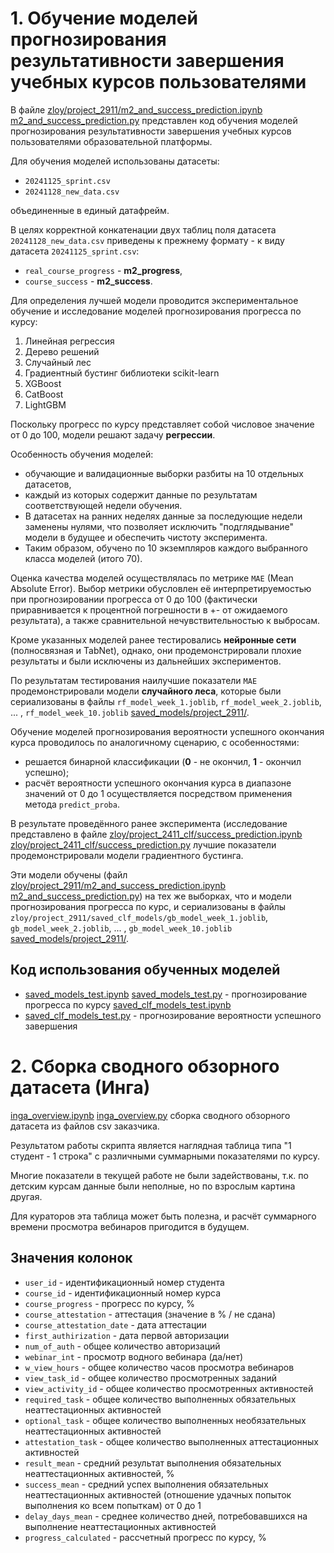# 1. Обучение моделей прогнозирования результативности завершения учебных курсов пользователями

В файле [zloy/project_2911/m2_and_success_prediction.ipynb](./ipynbs/m2_and_success_prediction.ipynb) [m2_and_success_prediction.py](./ipynbs/m2_and_success_prediction.py) представлен код обучения моделей прогнозирования результативности завершения учебных курсов пользователями образовательной платформы.

Для обучения моделей использованы датасеты:
* `20241125_sprint.csv`
* `20241128_new_data.csv` 

объединенные в единый датафрейм. 

В целях корректной конкатенации двух таблиц поля датасета `20241128_new_data.csv` приведены к прежнему формату - к виду датасета  `20241125_sprint.csv`:
* `real_course_progress` - **m2_progress**, 
* `course_success` - **m2_success**.

Для определения лучшей модели проводится экспериментальное обучение и исследование моделей прогнозирования прогресса по курсу:
1. Линейная регрессия
2. Дерево решений
3. Случайный лес
4. Градиентный бустинг библиотеки scikit-learn
5. XGBoost
6. CatBoost
7. LightGBM

Поскольку прогресс по курсу представляет собой числовое значение от 0 до 100, модели решают задачу **регрессии**.

Особенность обучения моделей: 
* обучающие и валидационные выборки разбиты на 10 отдельных датасетов, 
* каждый из которых содержит данные по результатам соответствующей недели обучения. 
* В датасетах на ранних неделях данные за последующие недели заменены нулями, что позволяет исключить "подглядывание" модели в будущее и обеспечить чистоту эксперимента.
* Таким образом, обучено по 10 экземпляров каждого выбранного класса моделей (итого 70).

Оценка качества моделей осуществлялась по метрике `MAE` (Mean Absolute Error). Выбор метрики обусловлен её интерпретируемостью при прогнозировании прогресса от 0 до 100 (фактически приравнивается к процентной погрешности в +- от ожидаемого результата), а также сравнительной нечувствительностью к выбросам.

Кроме указанных моделей ранее тестировались **нейронные сети** (полносвязная и TabNet), однако, они продемонстрировали плохие результаты и были исключены из дальнейших экспериментов.

По результатам тестирования наилучшие показатели `MAE` продемонстрировали модели **случайного леса**, которые были сериализованы в файлы `rf_model_week_1.joblib`, `rf_model_week_2.joblib`, ... , `rf_model_week_10.joblib` [saved_models/project_2911/](saved_models/project_2911/).

Обучение моделей прогнозирования вероятности успешного окончания курса проводилось по аналогичному сценарию, с особенностями:
- решается бинарной классификации (**0** - не окончил, **1** - окончил успешно);
- расчёт вероятности успешного окончания курса в диапазоне значений от 0 до 1 осуществляется посредством применения метода `predict_proba`.

В результате проведённого ранее эксперимента (исследование представлено в файле [zloy/project_2411_clf/success_prediction.ipynb](./ipynbs/success_prediction.ipynb)  [zloy/project_2411_clf/success_prediction.py](./ipynbs/success_prediction.py)  лучшие показатели продемонстрировали модели градиентного бустинга. 

Эти модели обучены (файл [zloy/project_2911/m2_and_success_prediction.ipynb](./ipynbs/m2_and_success_prediction.ipynb) [m2_and_success_prediction.py](./ipynbs/m2_and_success_prediction.py)) на тех же выборках, что и модели прогнозирования прогресса по курс, и сериализованы в файлы `zloy/project_2911/saved_clf_models/gb_model_week_1.joblib`, `gb_model_week_2.joblib`, ... , `gb_model_week_10.joblib` [saved_models/project_2911/](saved_models/project_2911/).

## Код использования обученных моделей

* [saved_models_test.ipynb](./ipynbs/saved_models_test.ipynb) [saved_models_test.py](./ipynbs/saved_models_test.py) - прогнозирование прогресса по курсу
[saved_clf_models_test.ipynb](./ipynbs/saved_clf_models_test.ipynb)
* [saved_clf_models_test.py](./ipynbs/saved_clf_models_test.py) - прогнозирование вероятности успешного завершения

# 2. Сборка сводного обзорного датасета (Инга)

[inga_overview.ipynb](./ipynbs/inga_overview.ipynb) [inga_overview.py](./ipynbs/inga_overview.py) сборка сводного обзорного датасета из файлов csv заказчика.

Результатом работы скрипта является наглядная таблица типа "1 студент - 1 строка" с различными суммарными показателями по курсу. 

Многие показатели в текущей работе не были задействованы, т.к. по детским курсам данные были неполные, но по взрослым картина другая. 

Для кураторов эта таблица может быть полезна, и расчёт суммарного времени просмотра вебинаров пригодится в будущем.

## Значения колонок

* `user_id` - идентификационный номер студента
* `course_id` - идентификационный номер курса
* `course_progress`	- прогресс по курсу, %
* `course_attestation` - аттестация (значение в % / не сдана)
* `course_attestation_date` - дата аттестации
* `first_authirization` - дата первой авторизации
* `num_of_auth`	- общее количество авторизаций
* `webinar_int` - просмотр водного вебинара (да/нет)
* `w_view_hours` - общее количество часов просмотра вебинаров
* `view_task_id` - общее количество просмотренных заданий
* `view_activity_id` - общее количество просмотренных активностей
* `required_task` - общее количество выполненных обязательных неаттестационных активностей
* `optional_task` - общее количество выполненных необязательных неаттестационных активностей
* `attestation_task` - общее количество выполненных аттестационных активностей
* `result_mean`	- средний результат выполнения обязательных неаттестационных активностей, %
* `success_mean` - средний успех выполнения обязательных неаттестационных активностей (отношение удачных попыток выполнения ко всем попыткам) от 0 до 1
* `delay_days_mean`	- среднее количество дней, потребовавшихся на выполнение неаттестационных активностей
* `progress_calculated` - рассчетный прогресс по курсу, %